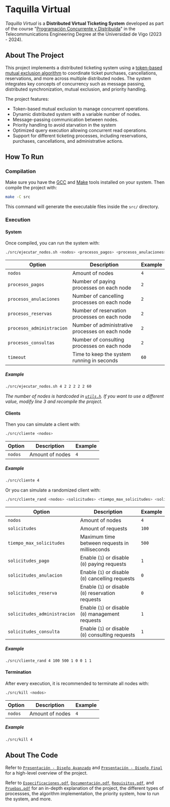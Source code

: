 # Taquilla Virtual
_Taquilla Virtual_ is a **Distributed Virtual Ticketing System** developed as part of the course "[Programación Concurrente y Distribuída](https://secretaria.uvigo.gal/docnet-nuevo/guia_docent/?centre=305&ensenyament=V05G301V01&assignatura=V05G301V01306&any_academic=2023_24)" in the Telecommunications Engineering Degree at the Universidad de Vigo (2023 - 2024).

## About The Project
This project implements a distributed ticketing system using a [token-based mutual exclusion algorithm](https://en.wikipedia.org/wiki/Ricart%E2%80%93Agrawala_algorithm) to coordinate ticket purchases, cancellations, reservations, and more across multiple distributed nodes. The system integrates key concepts of concurrency such as message passing, distributed synchronization, mutual exclusion, and priority handling.

The project features:
- Token-based mutual exclusion to manage concurrent operations.
- Dynamic distributed system with a variable number of nodes.
- Message-passing communication between nodes.
- Priority handling to avoid starvation in the system
- Optimized query execution allowing concurrent read operations.
- Support for different ticketing processes, including reservations, purchases, cancellations, and administrative actions.

## How To Run
### Compilation
Make sure you have the [GCC](https://gcc.gnu.org) and [Make](https://www.gnu.org/software/make/) tools installed on your system. Then compile the project with:
```bash
make -C src
```
This command will generate the executable files inside the `src/` directory.

### Execution
#### System
Once compiled, you can run the system with:
```bash
./src/ejecutar_nodos.sh <nodos> <procesos_pagos> <procesos_anulaciones> <procesos_reservas> <procesos_administracion> <procesos_consultas> <timeout>
```
| Option | Description | Example |
|--------|-------------|---------|
| `nodos` | Amount of nodes | `4` |
| `procesos_pagos` | Number of paying processes on each node | `2` |
| `procesos_anulaciones` | Number of cancelling processes on each node | `2` |
| `procesos_reservas` | Number of reservation processes on each node | `2` |
| `procesos_administracion` | Number of administrative processes on each node | `2` |
| `procesos_consultas` | Number of consulting processes on each node | `2` |
| `timeout` | Time to keep the system running in seconds | `60` |
##### Example
```bash
./src/ejecutar_nodos.sh 4 2 2 2 2 2 60
```
*The number of nodes is hardcoded in [`utils.h`](src/utils.h). If you want to use a different value, modify line 3 and recompile the project.*

#### Clients
Then you can simulate a client with:
```bash
./src/cliente <nodos>
```
| Option | Description | Example |
|--------|-------------|---------|
| `nodos` | Amount of nodes | `4` |
##### Example
```bash
./src/cliente 4
```

Or you can simulate a randomized client with:
```bash
./src/cliente_rand <nodos> <solicitudes> <tiempo_max_solicitudes> <solicitudes_pago> <solicitudes_anulacion> <solicitudes_reserva> <solicitudes_administracion> <solicitudes_consulta>
```
| Option | Description | Example |
|--------|-------------|---------|
| `nodos` | Amount of nodes | `4` |
| `solicitudes` | Amount of requests | `100` |
| `tiempo_max_solicitudes` | Maximum time between requests in milliseconds | `500` |
| `solicitudes_pago` | Enable (`1`) or disable (`0`) paying requests | `1` |
| `solicitudes_anulacion` | Enable (`1`) or disable (`0`) cancelling requests | `0` |
| `solicitudes_reserva` | Enable (`1`) or disable (`0`) reservation requests | `0` |
| `solicitudes_administracion` | Enable (`1`) or disable (`0`) management requests | `1` |
| `solicitudes_consulta` | Enable (`1`) or disable (`0`) consulting requests | `1` |
##### Example
```bash
./src/cliente_rand 4 100 500 1 0 0 1 1
```

#### Termination
After every execution, it is recommended to terminate all nodes with:
```bash
./src/kill <nodos>
```
| Option | Description | Example |
|--------|-------------|---------|
| `nodos` | Amount of nodes | `4` |
##### Example
```bash
./src/kill 4
```

## About The Code
Refer to [`Presentación - Diseño Avanzado`](docs/Presentación%20-%20Diseño%20Avanzado.pdf) and [`Presentación - Diseño Final`](docs/Presentación%20-%20Diseño%20Final.pdf) for a high-level overview of the project.

Refer to [`Especificaciones.pdf`](docs/Especificaciones.pdf), [`Documentación.pdf`](docs/Documentación.pdf), [`Requisitos.pdf`](docs/Requisitos.pdf), and [`Pruebas.pdf`](docs/Pruebas.pdf) for an in-depth explanation of the project, the different types of processses, the algorithm implementation, the priority system, how to run the system, and more.
